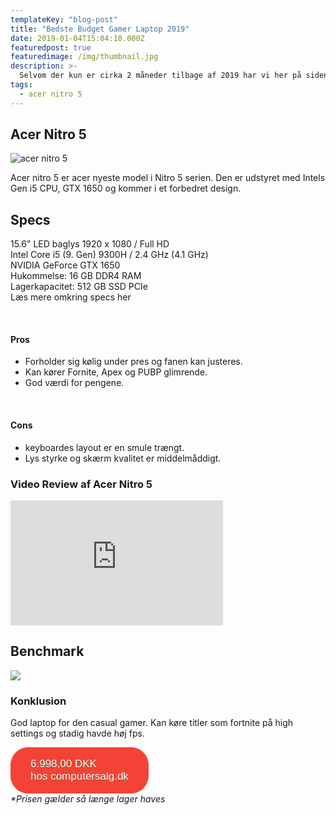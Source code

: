 ```yaml
---
templateKey: "blog-post"
title: "Bedste Budget Gamer Laptop 2019"
date: 2019-01-04T15:04:10.000Z
featuredpost: true
featuredimage: /img/thumbnail.jpg
description: >-
  Selvom der kun er cirka 2 måneder tilbage af 2019 har vi her på siden valgt at komme med vi med vores bud på den bedste budget gamer laptop i år.
tags:
  - acer nitro 5
---
```


## Acer Nitro 5

![acer nitro 5](/img/nitro.jpg)

Acer nitro 5 er acer nyeste model i Nitro 5 serien. Den er udstyret med Intels Gen i5 CPU, GTX 1650 og kommer i et forbedret design.

## Specs

 15.6" LED baglys 1920 x 1080 / Full HD <br>
 Intel Core i5 (9. Gen) 9300H / 2.4 GHz (4.1 GHz)<br>
 NVIDIA GeForce GTX 1650 <br>
 Hukommelse: 16 GB DDR4 RAM <br>
 Lagerkapacitet: 512 GB SSD PCIe <br>
<a href="https://www.computersalg.dk/i/5626781/acer-nitro-5-an515-54-554r-intel#specsarea" target="_blank" style="text-decoration: none;">Læs mere omkring specs her</a>

<br>

#### Pros

- Forholder sig kølig under pres og fanen kan justeres.
- Kan kører Fornite, Apex og PUBP glimrende.
- God værdi for pengene.

<br>

#### Cons

- keyboardes layout er en smule trængt.
- Lys styrke og skærm kvalitet er middelmåddigt.


### Video Review af Acer Nitro 5

<div style="position: relative
        paddingBottom: 56.25% /* 16:9 */,
        paddingTop: 25,
        height: 0">

 <iframe width="340" height="200" style="          position: absolute,
          top: 0,
          left: 0,
          width: 100%,
          height: 100%"
src="https://www.youtube.com/embed/4JBi48wNTIk" SameSite=None
frameborder="0" 
allow="accelerometer; autoplay; encrypted-media; gyroscope; picture-in-picture" 
allowfullscreen></iframe>
</div>


## Benchmark


<img src="/img/bench-mobile.jpg">


### Konklusion

God laptop for den casual gamer. Kan køre titler som fortnite på high settings og stadig havde høj fps. 

<div class="has-text-centered">
<a href="https://www.computersalg.dk/i/5626781/specsarea/?utm_source=adtraction&utm_medium=affiliate&utm_campaign=adtraction&at_gd=4274E08D2B30453B4372FC9F60FBC133D9632539" target="_blank"  style="background-color:#f44336; 
	border-radius:28px;
	border:1px solid #f44336;
	display:inline-block;
	cursor:pointer;
	color:#ffffff;
	font-family:Arial;
	font-size:17px;
	padding:16px 31px;
	text-decoration:none;
	text-shadow:0px 1px 0px #2f6627;" >6.998,00 DKK <br>
<span>hos computersalg.dk</span></a> <br>
<span  style="font-style: italic;">*Prisen gælder så længe lager haves</span></a>
</div>
